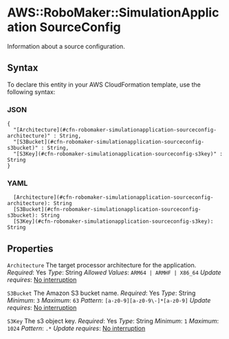 # AWS::RoboMaker::SimulationApplication SourceConfig<a name="aws-properties-robomaker-simulationapplication-sourceconfig"></a>

Information about a source configuration\.

## Syntax<a name="aws-properties-robomaker-simulationapplication-sourceconfig-syntax"></a>

To declare this entity in your AWS CloudFormation template, use the following syntax:

### JSON<a name="aws-properties-robomaker-simulationapplication-sourceconfig-syntax.json"></a>

```
{
  "[Architecture](#cfn-robomaker-simulationapplication-sourceconfig-architecture)" : String,
  "[S3Bucket](#cfn-robomaker-simulationapplication-sourceconfig-s3bucket)" : String,
  "[S3Key](#cfn-robomaker-simulationapplication-sourceconfig-s3key)" : String
}
```

### YAML<a name="aws-properties-robomaker-simulationapplication-sourceconfig-syntax.yaml"></a>

```
  [Architecture](#cfn-robomaker-simulationapplication-sourceconfig-architecture): String
  [S3Bucket](#cfn-robomaker-simulationapplication-sourceconfig-s3bucket): String
  [S3Key](#cfn-robomaker-simulationapplication-sourceconfig-s3key): String
```

## Properties<a name="aws-properties-robomaker-simulationapplication-sourceconfig-properties"></a>

`Architecture`  <a name="cfn-robomaker-simulationapplication-sourceconfig-architecture"></a>
The target processor architecture for the application\.
*Required*: Yes
*Type*: String
*Allowed Values*: `ARM64 | ARMHF | X86_64`
*Update requires*: [No interruption](https://docs.aws.amazon.com/AWSCloudFormation/latest/UserGuide/using-cfn-updating-stacks-update-behaviors.html#update-no-interrupt)

`S3Bucket`  <a name="cfn-robomaker-simulationapplication-sourceconfig-s3bucket"></a>
The Amazon S3 bucket name\.
*Required*: Yes
*Type*: String
*Minimum*: `3`
*Maximum*: `63`
*Pattern*: `[a-z0-9][a-z0-9\-]*[a-z0-9]`
*Update requires*: [No interruption](https://docs.aws.amazon.com/AWSCloudFormation/latest/UserGuide/using-cfn-updating-stacks-update-behaviors.html#update-no-interrupt)

`S3Key`  <a name="cfn-robomaker-simulationapplication-sourceconfig-s3key"></a>
The s3 object key\.
*Required*: Yes
*Type*: String
*Minimum*: `1`
*Maximum*: `1024`
*Pattern*: `.*`
*Update requires*: [No interruption](https://docs.aws.amazon.com/AWSCloudFormation/latest/UserGuide/using-cfn-updating-stacks-update-behaviors.html#update-no-interrupt)
